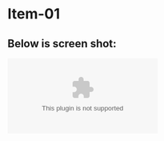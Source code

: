 # Item-01


## Below is screen shot:
![alt text](https://github.com/jeevith123/sample/blob/master/jee.xlsx)

 
